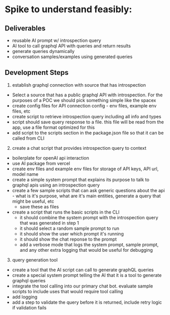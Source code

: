 # Spike to understand feasibly:

## Deliverables

- reusable AI prompt w/ introspection query
- AI tool to call graphql API with queries and return results
- generate queries dynamically
- conversation samples/examples using generated queries

## Development Steps

1. establish graphql connection with source that has introspection

- Select a source that has a public graphql API with introspection. For the purposes of a POC we should pick something simple like the spacex
- create config files for API connection config - env files, example env files, etc
- create script to retrieve introspection query including all info and types
- script should save query response to a file. this file will be read from the app, use a file format optimized for this
- add script to the scripts section in the package.json file so that it can be called from CLI

2. create a chat script that provides introspection query to context

- boilerplate for openAI api interaction
- use AI package from vercel
- create env files and example env files for storage of API keys, API url, model name
- create a simple system prompt that explains its purpose to talk to graphql apis using an introspection query
- create a few sample scripts that can ask generic questions about the api - what is it's purpose, what are it's main entities, generate a query that might be useful, etc
  - save these as files
- create a script that runs the basic scripts in the CLI
  - it should combine the system prompt with the introspection query that was generated in step 1
  - it should select a random sample prompt to run
  - it should show the user which prompt it's running
  - it should show the chat reponse to the prompt
  - add a verbose mode that logs the system prompt, sample prompt, and any other extra logging that would be useful for debugging

3. query generation tool

- create a tool that the AI script can call to generate graphQL queries
- create a special system prompt telling the AI that it is a tool to generate graphql queries
- integrate the tool calling into our primary chat bot. evaluate sample scripts to include uses that would require tool calling
- add logging
- add a step to validate the query before it is returned, include retry logic if validation fails
